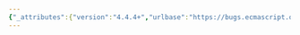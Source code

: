 ```yaml
---
{"_attributes":{"version":"4.4.4+","urlbase":"https://bugs.ecmascript.org/","maintainer":"dherman@mozilla.com"},"bug":{"bug_id":3046,"creation_ts":"2014-07-24 08:26:00 -0700","short_desc":"24.1.4.3 ArrayBuffer.prototype.slice: Check new ArrayBuffer is not same instance","delta_ts":"2014-08-25 08:29:21 -0700","product":"Draft for 6th Edition","component":"technical issue","version":"Rev 26: July 18, 2014 Draft","rep_platform":"All","op_sys":"All","bug_status":"RESOLVED","resolution":"FIXED","priority":"Normal","bug_severity":"normal","everconfirmed":true,"reporter":{"uid":"andrebargull","name":"André Bargull"},"assigned_to":{"uid":"allen","name":"Allen Wirfs-Brock"},"long_desc":[{"commentid":9497,"comment_count":0,"who":{"uid":"andrebargull","name":"André Bargull"},"bug_when":"2014-07-24 08:26:57 -0700","thetext":"24.1.4.3 ArrayBuffer.prototype.slice ( start , end )\n\nAdd check that `new` is not the same instance as `O`, otherwise CopyDataBlockBytes will throw an assertion error.\n\nTest case:\n---\nlet buf = new ArrayBuffer(10);\nbuf.constructor = function Constructor(len) {\n  return buf;\n};\nbuf.slice(0);\n---"},{"commentid":9529,"comment_count":1,"who":{"uid":"allen","name":"Allen Wirfs-Brock"},"bug_when":"2014-07-24 10:17:21 -0700","thetext":"fixed in rev27 editor's draft"},{"commentid":9880,"comment_count":2,"who":{"uid":"allen","name":"Allen Wirfs-Brock"},"bug_when":"2014-08-25 08:29:21 -0700","thetext":"fixed in rev27 draft"}]}}
---
```

